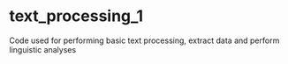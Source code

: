 # text_processing_1
Code used for performing basic text processing, extract data and perform linguistic analyses
